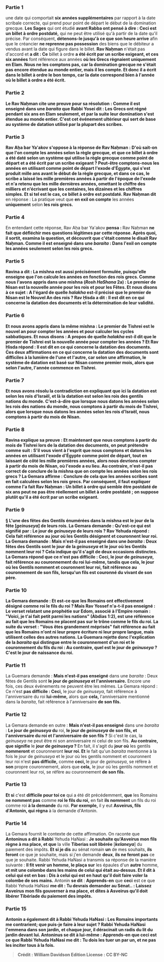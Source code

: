
### Partie 1
une date qui comportait <b>six années supplémentaires</b> par rapport à la date scribale correcte, qui prend pour point de départ le début de la domination grecque. <b>Les Sages</b> qui ont étudié <b>avant Rabba ont pensé à dire : Ceci est un <b>billet à ordre postdaté</b>,</b> qui ne peut être utilisé qu'à partir de la date qu'il précise. Par conséquent, <b>détenons-le jusqu'à ce que son heure arrive</b> afin que le créancier <b>ne reprenne pas possession</b> des biens que le débiteur a vendus avant la date qui figure dans le billet. <b>Rav Naḥman</b> n'était pas d'accord et <b>a dit : Ce</b> billet à ordre <b>a été écrit par un scribe exigeant, et ces six années</b> font référence aux années <b>où les Grecs <b>règnaient</b> uniquement <b>en Elam. Nous ne les comptons pas,</b> car la domination grecque ne s'était pas encore étendue au monde entier, mais <b>il les compte. Et</b> donc <b>il a écrit dans</b> le billet à ordre le bon <b>temps,</b> car la date correspond bien à l'année où le billet à ordre a été écrit.

### Partie 2
Le Rav Naḥman cite une preuve pour sa résolution : <b>Comme il est enseigné</b> dans une <i>baraita</i> que <b>Rabbi Yosei dit :</b> Les Grecs <b>ont régné pendant six ans en Elam</b> seulement, <b>et par la suite leur domination s'est étendue au monde entier.</b> C'est cet événement ultérieur qui sert de base au système de datation utilisé par la plupart des scribes.

### Partie 3
<b>Rav Aḥa bar Ya'akov s'oppose à</b> la réponse de Rav Naḥman : <b>D'où sait-on</b> <b>que l'on compte</b> les années selon <b>la règle grecque,</b> et que ce billet à ordre a été daté selon un système qui utilise la règle grecque comme point de départ et a été écrit par un scribe exigeant ? <b>Peut-être comptons-nous</b> les années en utilisant comme point de départ <b>l'exode d'Égypte</b>, qui s'est produit mille ans avant le début de la règle grecque, <b>et</b> dans ce cas, le scribe a <b>laissé</b> les <b>mille premières années</b> à partir de l'époque de l'exode <b>et n'a retenu</b> que <b>les mille dernières années,</b> omettant le chiffre des milliers et n'écrivant que les centaines, les dizaines et les chiffres simples. <b>Et</b> si tel est le cas, <b>ce billet à ordre</b> est postdaté. Rav Naḥman dit</b> en réponse : La pratique veut que <b>en exil on compte</b> les années <b>uniquement</b> selon <b>les rois grecs.</b>

### Partie 4
En entendant cette réponse, Rav Aḥa bar Ya'akov <b>pensa : </b> Rav Naḥman <b>ne fait que <b>défléchir</b> mes questions légitimes par cette réponse. Après quoi, <b>il sortit, examina</b> la question, <b>et découvrit</b> que c'était comme le disait Rav Naḥman. <b>Comme il est enseigné</b> dans une <i>baraita</i> : <b>Dans l'exil on compte</b> les années <b>seulement</b> selon <b>les rois grecs.</b>

### Partie 5
<b>Ravina a dit : La mishna est aussi précisément</b> formulée, puisqu'elle enseigne que l'on calcule les années en fonction des rois grecs. <b>Comme nous l'avons appris</b> dans une mishna (<i>Rosh HaShana</i> 2a) : <b>Le premier de Nisan est la nouvelle année pour les rois et pour les Fêtes. Et nous disons</b> à ce sujet : <b>A l'égard de quelle <i>halakha</i></b> est-il précisé que le premier de Nisan est le Nouvel An <b>des rois ? Rav Ḥisda a dit :</b> Il est dit <b>en ce qui concerne</b> la datation des <b>documents</b> et la détermination de leur validité.

### Partie 6
<b>Et nous avons appris</b> dans la même mishna : <b>Le premier de Tishrei est le nouvel an pour</b> compter les <b>années et pour</b> calculer les cycles <b>sabbatiques</b>. <b>Et nous disons : A propos de quelle <i>halakha</i></b> est-il dit que le premier de Tishrei est la nouvelle année <b>pour</b> compter les <b>années ? Et Rav Ḥisda répond :</b> Il est dit <b>en ce qui concerne</b> la datation des <b>documents.</b> Ces deux affirmations en ce qui concerne la datation des <b>documents</b> sont <b>difficiles</b> à la lumière de <b>l'une et l'autre,</b> car selon une affirmation, le système de datation est basé sur Nisan comme premier mois, alors que selon l'autre, l'année commence en Tishrei.

### Partie 7
<b>Et nous avons résolu</b> la contradiction en expliquant que <b>ici</b> la datation est selon <b>les rois d'Israël,</b> et <b>là</b> la datation est selon <b>les rois des</b> gentils <b>nations du monde. </b> C'est-à-dire que lorsque nous datons les années selon <b>les rois des nations du monde, nous comptons à partir</b> du mois de <b>Tishrei,</b> alors que lorsque nous datons les années selon <b>les rois d'Israël, nous comptons à partir</b> du mois de <b>Nisan.</b>

### Partie 8
Ravina explique sa preuve : <b>Et maintenant</b> que <b>nous comptons à partir</b> du mois de <b>Tishrei</b> lors de la datation des documents, on peut prétendre comme suit : <b>S'il vous vient à l'esprit</b> que <b>nous comptons</b> et datons les années en utilisant <b>l'exode d'Égypte</b> comme point de départ, tout en laissant de côté les mille premières années, alors <b>nous devrions compter à partir</b> du mois de <b>Nisan,</b> où l'exode a eu lieu. <b>Au contraire, n'est-il pas</b> correct de <b>conclure de</b> la mishna que <b>on compte</b> les années selon <b>les rois grecs ?</b> La Gemara affirme : <b>Conclure de cela</b> que les années scribes sont en fait calculées selon les rois grecs. Par conséquent, il faut expliquer comme l'a fait Rav Naḥman : Un billet à ordre qui semble être postdaté de six ans peut ne pas être réellement un billet à ordre postdaté ; on suppose plutôt qu'il a été écrit par un scribe exigeant.

### Partie 9
§ L'une des fêtes des Gentils énumérées dans la mishna est <b>le jour de la fête [<i>geinuseya</i>] de leurs rois.</b> La Gemara demande : <b>Qu'est-ce qui est</b> signifié par : <b>Le jour de <i>geinuseya</i> de leurs rois ? Rav Yehuda répond :</b> Cela fait référence au <b>jour où les Gentils désignent</b> et couronnent <b>leur roi.</b> La Gemara demande : <b>Mais n'est-il pas enseigné</b> dans une <i>baraita</i> : Deux fêtes des Gentils sont <b>le jour de la <i>geinuseya</i> et</b> le <b>jour où les Gentils nomment leur roi ?</b> Cela indique qu'il s'agit de deux occasions distinctes. La Gemara répond que ce n'est <b>pas difficile : Ceci,</b> le jour de <i>geinuseya</i>, fait référence au couronnement du roi <b>lui-même,</b> tandis que <b>cela,</b> le jour où les Gentils nomment et couronnent leur roi, fait référence au couronnement <b>de son fils,</b> lorsqu'un fils est couronné du vivant de son père.

### Partie 10
La Gemara demande : <b>Et est-ce que</b> les Romains ont effectivement <b>désigné</b> comme <b>roi le fils du roi ? Mais Rav Yossef n'a-t-il pas enseigné :</b> Le verset relatant une prophétie sur Edom, associé à l'Empire romain : <b>"Voici, je t'ai fait petit parmi les nations"</b> (Abdias 1:2), est une référence au fait <b>que</b> les Romains <b>ne placent pas</b> sur le trône comme <b>le fils du roi.</b> La suite du verset : <b>"Vous êtes grandement méprisés"</b> fait référence au fait <b>que</b> les Romains <b>n'ont ni</b> leur propre <b>écriture ni</b> leur propre <b>langue,</b> mais utilisent celles des autres nations. La Guemara rejette donc l'explication de la <i>baraita</i> qui distingue entre le couronnement d'un roi et le couronnement du fils du roi : <b>Au contraire, quel est le jour de <i>geinuseya</i> ? </b> C'est <b>le</b> jour de naissance du roi.</b>

### Partie 11
La Guemara demande : <b>Mais n'est-il pas enseigné</b> dans une <i>baraita</i> : Deux fêtes de Gentils sont <b>le jour de <i>geinuseya</i> et l'anniversaire.</b> Encore une fois, ces deux événements ne peuvent être les mêmes. La Gemara répond : Ce n'est <b>pas difficile : Ceci,</b> le jour de <i>geinuseya</i>, fait référence à l'anniversaire du roi <b>lui-même,</b> alors que <b>cela,</b> l'anniversaire mentionné dans la <i>baraita</i>, fait référence à l'anniversaire <b>de son fils.</b>

### Partie 12
La Gemara demande en outre : <b>Mais n'est-il pas enseigné</b> dans une <i>baraita</i> : <b>Le jour de <i>geinuseya</i> du</b> roi, <b>le jour de <i>geinuseya</i> de son fils, et</b> <b>l'anniversaire du roi et l'anniversaire de son fils ?</b> Si c'est le cas, la <i>geinuseya</i> ne peut être ni son anniversaire ni celui de son fils. <b>Au contraire, que signifie</b> le <b>jour de <i>geinuseya</i> ? </b> En fait, il s'agit du <b>jour où</b> les gentils <b>nommeront</b> et couronneront <b>leur roi. Et</b> le fait qu'un <i>baraita</i> mentionne à la fois le jour de <i>geinuseya</i> et le jour où les gentils nomment et couronnent leur roi n'est <b>pas difficile,</b> comme <b>ceci, </b> le jour de <i>geinuseya</i>, se réfère à <b>son</b> propre couronnement, alors que <b>cela,</b> le jour où les gentils nomment et couronnent leur roi, se réfère au couronnement <b>de son fils. </b>

### Partie 13
<b>Et si</b> c'est <b>difficile pour toi ce</b> qui a été dit précédemment, <b>que</b> les Romains <b>ne nomment pas</b> comme <b>roi le fils du roi,</b> en fait <b>ils nomment</b> un fils du roi comme roi <b>à la demande</b> du roi. <b>Par exemple,</b> il y eut <b>Asveirus, fils d'Antonin, qui régna</b> à la demande d'Antonin.

### Partie 14
La Gemara fournit le contexte de cette affirmation. On raconte que <b>Antoninus a dit à Rabbi</b> Yehuda HaNasi : <b>Je souhaite qu'Asveirus mon fils règne à ma place, et que</b> la ville <b>Tiberias soit libérée</b> [<b><i>kelaneya</i></b>] du paiement des impôts. <b>Et si je dis</b> au sénat romain <b>un</b> de mes souhaits, <b>ils feront</b> ce que je souhaite, mais si j'en demande <b>deux</b>, <b>ils ne feront pas</b> ce que je souhaite. Rabbi Yehuda HaNasi a transmis sa réponse de la manière suivante : <b>Il fit venir un homme, le plaça sur</b> les épaules d'un <b>autre</b> homme, <b>et mit une colombe dans les mains de celui qui était au-dessus. Et il dit à celui qui est en bas : Dis à celui qui est en haut qu'il doit faire voler la colombe de ses mains.</b> Antonin <b>se dit</b> : <b>Apprends-en</b> que <b>ceci</b> est ce que Rabbi Yehuda HaNasi <b>me dit : Tu devrais demander au Sénat.. : <b>Laissez Asveirus mon fils gouverner à ma place, et dites à Asveirus qu'il doit libérer Tibériade</b> du paiement des impôts.

### Partie 15
Antonin a également dit à Rabbi Yehuda HaNasi : <b>Les Romains importants me contrarient;</b> que puis-je faire à leur sujet ? Rabbi Yehuda HaNasi <b>l'emmena dans</b> son <b>jardin,</b> et <b>chaque jour, il déracinait un radis du lit du jardin devant lui.</b> Antoninus <b>se dit</b> à lui-même : <b>Apprends-en</b> que <b>ceci</b> est ce que Rabbi Yehuda HaNasi <b>me dit : Tu</b> dois <b>les tuer un</b> par <b>un, et ne pas les inciter tous</b> à la fois.

>Crédit : William Davidson Edition
>License : CC BY-NC